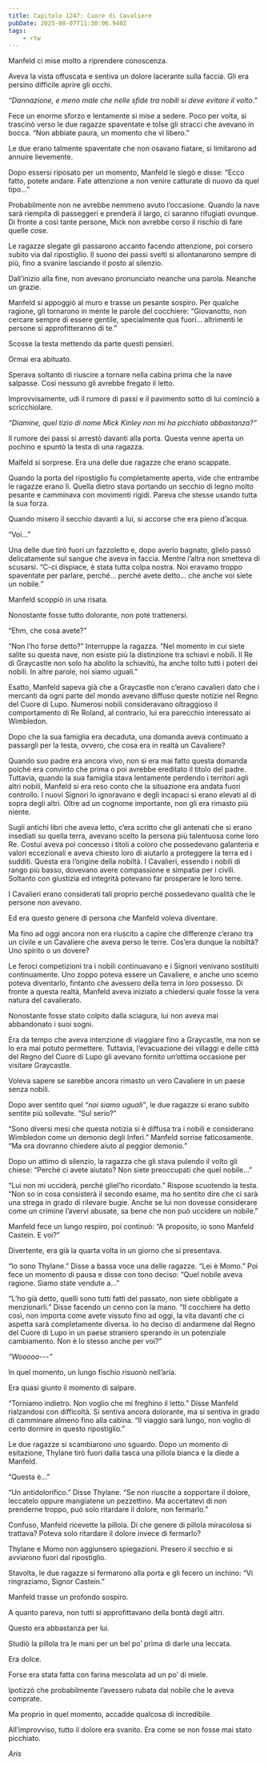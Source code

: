 ```yaml
---
title: Capitolo 1247: Cuore di Cavaliere
pubDate: 2025-08-07T11:30:06.940Z
tags:
    - rtw
---
```



Manfeld ci mise molto a riprendere conoscenza.


Aveva la vista offuscata e sentiva un dolore lacerante sulla faccia. Gli era persino difficile aprire gli occhi.


<em>“Dannazione, e meno male che nelle sfide tra nobili si deve evitare il volto.”</em>


Fece un enorme sforzo e lentamente si mise a sedere. Poco per volta, si trascinò verso le due ragazze spaventate e tolse gli stracci che avevano in bocca. “Non abbiate paura, un momento che vi libero.”


Le due erano talmente spaventate che non osavano fiatare, si limitarono ad annuire lievemente.


Dopo essersi riposato per un momento, Manfeld le slegò e disse: “Ecco fatto, potete andare. Fate attenzione a non venire catturate di nuovo da quel tipo...”


Probabilmente non ne avrebbe nemmeno avuto l’occasione. Quando la nave sarà riempita di passeggeri e prenderà il largo, ci saranno rifugiati ovunque. Di fronte a così tante persone, Mick non avrebbe corso il rischio di fare quelle cose.


Le ragazze slegate gli passarono accanto facendo attenzione, poi corsero subito via dal ripostiglio. Il suono dei passi svelti si allontanarono sempre di più, fino a svanire lasciando il posto al silenzio.


Dall’inizio alla fine, non avevano pronunciato neanche una parola. Neanche un grazie.


Manfeld si appoggiò al muro e trasse un pesante sospiro. Per qualche ragione, gli tornarono in mente le parole del cocchiere: “Giovanotto, non cercare sempre di essere gentile, specialmente qua fuori... altrimenti le persone si approfitteranno di te.”


Scosse la testa mettendo da parte questi pensieri.


Ormai era abituato.


Sperava soltanto di riuscire a tornare nella cabina prima che la nave salpasse. Così nessuno gli avrebbe fregato il letto.


Improvvisamente, udì il rumore di passi e il pavimento sotto di lui cominciò a scricchiolare.


<em>“Diamine, quel tizio di nome Mick Kinley non mi ha picchiato abbastanza?”</em>


Il rumore dei passi si arrestò davanti alla porta. Questa venne aperta un pochino e spuntò la testa di una ragazza.


Malfeld si sorprese. Era una delle due ragazze che erano scappate.


Quando la porta del ripostiglio fu completamente aperta, vide che entrambe le ragazze erano lì. Quella dietro stava portando un secchio di legno molto pesante e camminava con movimenti rigidi. Pareva che stesse usando tutta la sua forza.


Quando misero il secchio davanti a lui, si accorse che era pieno d’acqua.


“Voi...”


Una delle due tirò fuori un fazzoletto e, dopo averlo bagnato, glielo passò delicatamente sul sangue che aveva in faccia. Mentre l’altra non smetteva di scusarsi. “C-ci dispiace, è stata tutta colpa nostra. Noi eravamo troppo spaventate per parlare, perché... perché avete detto... che anche voi siete un nobile.”


Manfeld scoppiò in una risata.


Nonostante fosse tutto dolorante, non poté trattenersi.


“Ehm, che cosa avete?”


“Non l’ho forse detto?” Interruppe la ragazza. “Nel momento in cui siete salite su questa nave, non esiste più la distinzione tra schiavi e nobili. Il Re di Graycastle non solo ha abolito la schiavitù, ha anche tolto tutti i poteri dei nobili. In altre parole, noi siamo uguali.”


Esatto, Manfeld sapeva già che a Graycastle non c’erano cavalieri dato che i mercanti da ogni parte del mondo avevano diffuso queste notizie nel Regno del Cuore di Lupo. Numerosi nobili consideravano oltraggioso il comportamento di Re Roland, al contrario, lui era parecchio interessato ai Wimbledon.


Dopo che la sua famiglia era decaduta, una domanda aveva continuato a passargli per la testa, ovvero, che cosa era in realtà un Cavaliere?


Quando suo padre era ancora vivo, non si era mai fatto questa domanda poiché era convinto che prima o poi avrebbe ereditato il titolo del padre. Tuttavia, quando la sua famiglia stava lentamente perdendo i territori agli altri nobili, Manfeld si era reso conto che la situazione era andata fuori controllo. I nuovi Signori lo ignoravano e degli incapaci si erano elevati al di sopra degli altri. Oltre ad un cognome importante, non gli era rimasto più niente.


Sugli antichi libri che aveva letto, c’era scritto che gli antenati che si erano insediati su quella terra, avevano scelto la persona più talentuosa come loro Re. Costui aveva poi concesso i titoli a coloro che possedevano galanteria e valori eccezionali e aveva chiesto loro di aiutarlo a proteggere la terra ed i sudditi. Questa era l’origine della nobiltà. I Cavalieri, essendo i nobili di rango più basso, dovevano avere compassione e simpatia per i civili. Soltanto con giustizia ed integrità potevano far prosperare le loro terre.


I Cavalieri erano considerati tali proprio perché possedevano qualità che le persone non avevano.


Ed era questo genere di persona che Manfeld voleva diventare.


Ma fino ad oggi ancora non era riuscito a capire che differenze c’erano tra un civile e un Cavaliere che aveva perso le terre. Cos’era dunque la nobiltà? Uno spirito o un dovere?


Le feroci competizioni tra i nobili continuavano e i Signori venivano sostituiti continuamente. Uno zoppo poteva essere un Cavaliere, e anche uno scemo poteva diventarlo, fintanto che avessero della terra in loro possesso. Di fronte a questa realtà, Manfeld aveva iniziato a chiedersi quale fosse la vera natura del cavalierato.


Nonostante fosse stato colpito dalla sciagura, lui non aveva mai abbandonato i suoi sogni.


Era da tempo che aveva intenzione di viaggiare fino a Graycastle, ma non se lo era mai potuto permettere. Tuttavia, l’evacuazione dei villaggi e delle città del Regno del Cuore di Lupo gli avevano fornito un’ottima occasione per visitare Graycastle.


Voleva sapere se sarebbe ancora rimasto un vero Cavaliere in un paese senza nobili.


Dopo aver sentito quel <em>“noi siamo uguali”</em>, le due ragazze si erano subito sentite più sollevate. “Sul serio?”


“Sono diversi mesi che questa notizia si è diffusa tra i nobili e considerano Wimbledon come un demonio degli Inferi.” Manfeld sorrise faticosamente. “Ma ora dovranno chiedere aiuto al peggior demonio.”


Dopo un attimo di silenzio, la ragazza che gli stava pulendo il volto gli chiese: “Perché ci avete aiutato? Non siete preoccupati che quel nobile...”


“Lui non mi ucciderà, perché gliel’ho ricordato.” Rispose scuotendo la testa. “Non so in cosa consisterà il secondo esame, ma ho sentito dire che ci sarà una strega in grado di rilevare bugie. Anche se lui non dovesse considerare come un crimine l’avervi abusate, sa bene che non può uccidere un nobile.”


Manfeld fece un lungo respiro, poi continuò: “A proposito, io sono Manfeld Castein. E voi?”


Divertente, era già la quarta volta in un giorno che si presentava.


“Io sono Thylane.” Disse a bassa voce una delle ragazze. “Lei è Momo.” Poi fece un momento di pausa e disse con tono deciso: “Quel nobile aveva ragione. Siamo state vendute a...”


“L’ho già detto, quelli sono tutti fatti del passato, non siete obbligate a menzionarli.” Disse facendo un cenno con la mano. “Il cocchiere ha detto così, non importa come avete vissuto fino ad oggi, la vita davanti che ci aspetta sarà completamente diversa. Io ho deciso di andarmene dal Regno del Cuore di Lupo in un paese straniero sperando in un potenziale cambiamento. Non è lo stesso anche per voi?”


<em>“Wooooo---”</em>


In quel momento, un lungo fischio risuonò nell’aria.


Era quasi giunto il momento di salpare.


“Torniamo indietro. Non voglio che mi freghino il letto.” Disse Manfeld rialzandosi con difficoltà. Si sentiva ancora dolorante, ma si sentiva in grado di camminare almeno fino alla cabina. “Il viaggio sarà lungo, non voglio di certo dormire in questo ripostiglio.”


Le due ragazze si scambiarono uno sguardo. Dopo un momento di esitazione, Thylane tirò fuori dalla tasca una pillola bianca e la diede a Manfeld.


“Questa è...”


“Un antidolorifico.” Disse Thylane. “Se non riuscite a sopportare il dolore, leccatelo oppure mangiatene un pezzettino. Ma accertatevi di non prenderne troppo, può solo ritardare il dolore, non fermarlo.”


Confuso, Manfeld ricevette la pillola. Di che genere di pillola miracolosa si trattava? Poteva solo ritardare il dolore invece di fermarlo?


Thylane e Momo non aggiunsero spiegazioni. Presero il secchio e si avviarono fuori dal ripostiglio.


Stavolta, le due ragazze si fermarono alla porta e gli fecero un inchino: “Vi ringraziamo, Signor Castein.”


Manfeld trasse un profondo sospiro.


A quanto pareva, non tutti si approfittavano della bontà degli altri.


Questo era abbastanza per lui.


Studiò la pillola tra le mani per un bel po’ prima di darle una leccata.


Era dolce.


Forse era stata fatta con farina mescolata ad un po’ di miele.


Ipotizzò che probabilmente l’avessero rubata dal nobile che le aveva comprate.


Ma proprio in quel momento, accadde qualcosa di incredibile.


All’improvviso, tutto il dolore era svanito. Era come se non fosse mai stato picchiato.






<em>Aris</em>
                                


                                



